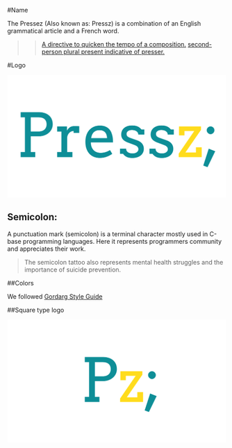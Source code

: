 #Name

The Pressez (Also known as: Pressz) is a combination of an English grammatical article and a French word.

>>[A directive to quicken the tempo of a composition.][1]
>>[second-person plural present indicative of presser.][2]

#Logo

![The Pressez Logo](images/logo.svg)

## Semicolon: 

A punctuation mark (semicolon) is a terminal character mostly used in C-base programming languages. Here it represents programmers community and appreciates their work.

>The semicolon tattoo also represents mental health struggles and the importance of suicide prevention.


##Colors

We followed [Gordarg Style Guide](https://gordarg.github.io/brand/style-guide.html)

##Square type logo

![The Pressez Logo](images/logo-footer.svg)


[1]:https://musicterms.artopium.com/p/Pressez.htm
[2]:https://en.wiktionary.org/wiki/pressez